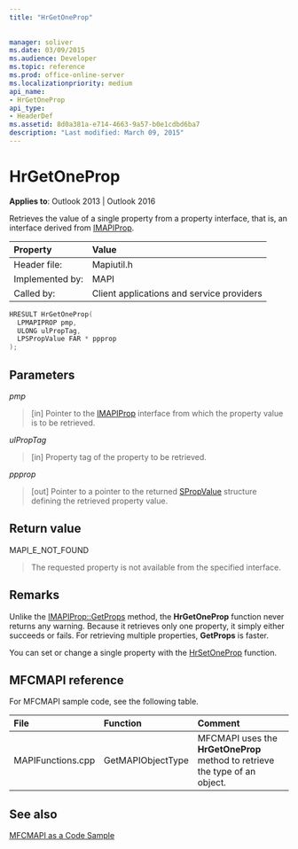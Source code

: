 ```yaml
---
title: "HrGetOneProp"
 
 
manager: soliver
ms.date: 03/09/2015
ms.audience: Developer
ms.topic: reference
ms.prod: office-online-server
ms.localizationpriority: medium
api_name:
- HrGetOneProp
api_type:
- HeaderDef
ms.assetid: 8d0a381a-e714-4663-9a57-b0e1cdbd6ba7
description: "Last modified: March 09, 2015"
---
```


# HrGetOneProp

  
  
**Applies to**: Outlook 2013 | Outlook 2016 
  
Retrieves the value of a single property from a property interface, that is, an interface derived from [IMAPIProp](imapipropiunknown.md). 
  
|Property |Value |
|:-----|:-----|
|Header file:  <br/> |Mapiutil.h  <br/> |
|Implemented by:  <br/> |MAPI  <br/> |
|Called by:  <br/> |Client applications and service providers  <br/> |
   
```cpp
HRESULT HrGetOneProp(
  LPMAPIPROP pmp,
  ULONG ulPropTag,
  LPSPropValue FAR * ppprop
);
```

## Parameters

 _pmp_
  
> [in] Pointer to the [IMAPIProp](imapipropiunknown.md) interface from which the property value is to be retrieved. 
    
 _ulPropTag_
  
> [in] Property tag of the property to be retrieved. 
    
 _ppprop_
  
> [out] Pointer to a pointer to the returned [SPropValue](spropvalue.md) structure defining the retrieved property value. 
    
## Return value

MAPI_E_NOT_FOUND 
  
> The requested property is not available from the specified interface.
    
## Remarks

Unlike the [IMAPIProp::GetProps](imapiprop-getprops.md) method, the **HrGetOneProp** function never returns any warning. Because it retrieves only one property, it simply either succeeds or fails. For retrieving multiple properties, **GetProps** is faster. 
  
You can set or change a single property with the [HrSetOneProp](hrsetoneprop.md) function. 
  
## MFCMAPI reference

For MFCMAPI sample code, see the following table.
  
|**File**|**Function**|**Comment**|
|:-----|:-----|:-----|
|MAPIFunctions.cpp  <br/> |GetMAPIObjectType  <br/> |MFCMAPI uses the **HrGetOneProp** method to retrieve the type of an object. |
   
## See also



[MFCMAPI as a Code Sample](mfcmapi-as-a-code-sample.md)

